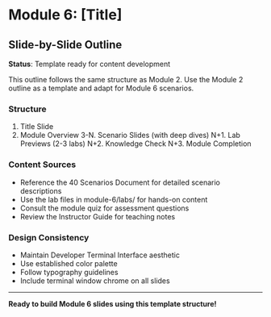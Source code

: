 # Module 6: [Title]
## Slide-by-Slide Outline

**Status**: Template ready for content development

This outline follows the same structure as Module 2. Use the Module 2 outline as a template and adapt for Module 6 scenarios.

### Structure
1. Title Slide
2. Module Overview
3-N. Scenario Slides (with deep dives)
N+1. Lab Previews (2-3 labs)
N+2. Knowledge Check
N+3. Module Completion

### Content Sources
- Reference the 40 Scenarios Document for detailed scenario descriptions
- Use the lab files in module-6/labs/ for hands-on content
- Consult the module quiz for assessment questions
- Review the Instructor Guide for teaching notes

### Design Consistency
- Maintain Developer Terminal Interface aesthetic
- Use established color palette
- Follow typography guidelines
- Include terminal window chrome on all slides

---

**Ready to build Module 6 slides using this template structure!**
